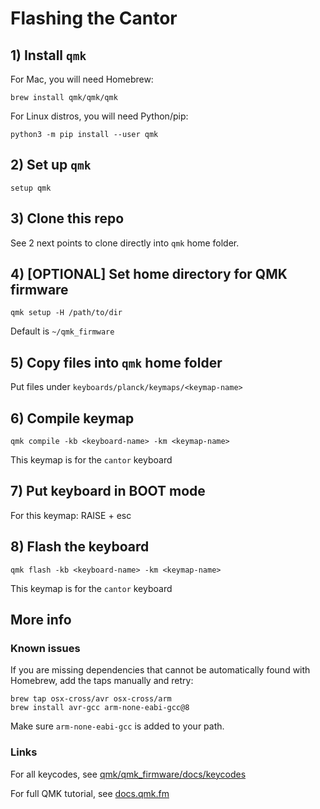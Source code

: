 # Flashing the Cantor

## 1) Install `qmk`

For Mac, you will need Homebrew:

```
brew install qmk/qmk/qmk
```

For Linux distros, you will need Python/pip:

```
python3 -m pip install --user qmk
```

## 2) Set up `qmk`

```
setup qmk
```

## 3) Clone this repo

See 2 next points to clone directly into `qmk` home folder.

## 4) [OPTIONAL] Set home directory for QMK firmware

```
qmk setup -H /path/to/dir
```

Default is `~/qmk_firmware`

## 5) Copy files into `qmk` home folder

Put files under `keyboards/planck/keymaps/<keymap-name>`

## 6) Compile keymap

```
qmk compile -kb <keyboard-name> -km <keymap-name>
```

This keymap is for the `cantor` keyboard

## 7) Put keyboard in BOOT mode

For this keymap: RAISE + esc

## 8) Flash the keyboard

```
qmk flash -kb <keyboard-name> -km <keymap-name>
```

This keymap is for the `cantor` keyboard

## More info

### Known issues

If you are missing dependencies that cannot be automatically found with Homebrew, add the taps manually and retry:

```
brew tap osx-cross/avr osx-cross/arm
brew install avr-gcc arm-none-eabi-gcc@8
```

Make sure `arm-none-eabi-gcc` is added to your path.

### Links

For all keycodes, see [qmk/qmk_firmware/docs/keycodes](https://github.com/qmk/qmk_firmware/blob/master/docs/keycodes.md)

For full QMK tutorial, see [docs.qmk.fm](https://docs.qmk.fm/)
